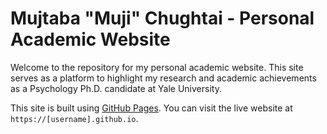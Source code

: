 # Mujtaba "Muji" Chughtai - Personal Academic Website

Welcome to the repository for my personal academic website. This site serves as a platform to highlight my research and academic achievements as a Psychology Ph.D. candidate at Yale University. 

This site is built using [GitHub Pages](https://pages.github.com/). You can visit the live website at `https://[username].github.io`.
